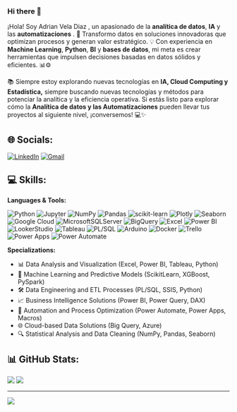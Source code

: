 ### Hi there 👋
¡Hola! Soy Adrian Vela Diaz , un apasionado de la **analítica de datos**, **IA** y las **automatizaciones** . 🚀 Transformo datos en soluciones innovadoras que optimizan procesos y generan valor estratégico. 💡 Con experiencia en **Machine Learning**, **Python**, **BI** y **bases de datos**, mi meta es crear herramientas que impulsen decisiones basadas en datos sólidos y eficientes. 📊⚙️

📚 Siempre estoy explorando nuevas tecnologías en **IA, Cloud Computing y Estadística,** siempre buscando nuevas tecnologías y métodos para potenciar la analítica y la eficiencia operativa. Si estás listo para explorar cómo la **Analítica de datos y las Automatizaciones** pueden llevar tus proyectos al siguiente nivel, ¡conversemos! 💻✨

## 🌐 Socials:
[![LinkedIn](https://img.shields.io/badge/LinkedIn-%230077B5.svg?style=for-the-badge&logo=linkedin&logoColor=white)](https://linkedin.com/in/adrianvelad)
[![Gmail](https://img.shields.io/badge/Gmail-%23D14836.svg?style=for-the-badge&logo=gmail&logoColor=white)](mailto:adrianvelad@gmail.com)

## 💻 Skills:
**Languages & Tools:**


![Python](https://img.shields.io/badge/python-3670A0?style=for-the-badge&logo=python&logoColor=ffdd54) ![Jupyter](https://img.shields.io/badge/Jupyter-F37626?style=for-the-badge&logo=jupyter&logoColor=white) ![NumPy](https://img.shields.io/badge/numpy-%23013243.svg?style=for-the-badge&logo=numpy&logoColor=white) ![Pandas](https://img.shields.io/badge/pandas-%23150458.svg?style=for-the-badge&logo=pandas&logoColor=white) ![scikit-learn](https://img.shields.io/badge/scikit--learn-%23F7931E.svg?style=for-the-badge&logo=scikit-learn&logoColor=white)  ![Plotly](https://img.shields.io/badge/Plotly-%233F4F75.svg?style=for-the-badge&logo=plotly&logoColor=white) ![Seaborn](https://img.shields.io/badge/Seaborn-3776AB?style=for-the-badge&logo=python&logoColor=white) ![Google Cloud](https://img.shields.io/badge/Google%20Cloud-%234285F4.svg?style=for-the-badge&logo=google-cloud&logoColor=white) ![MicrosoftSQLServer](https://img.shields.io/badge/Microsoft%20SQL%20Sever-CC2927?style=for-the-badge&logo=microsoft%20sql%20server&logoColor=white) ![BigQuery](https://img.shields.io/badge/BigQuery-4285F4?style=for-the-badge&logo=google-cloud&logoColor=white) ![Excel](https://img.shields.io/badge/Excel-217346?style=for-the-badge&logo=Microsoft-Excel&logoColor=white) ![Power BI](https://img.shields.io/badge/Power_BI-%23F2C811.svg?style=for-the-badge&logo=Power%20BI&logoColor=white) ![LookerStudio](https://img.shields.io/badge/Looker_Studio-4285F4?style=for-the-badge&logo=looker-studio&logoColor=white)  ![Tableau](https://img.shields.io/badge/Tableau-E97627?style=for-the-badge&logo=Tableau&logoColor=white) ![PL/SQL](https://img.shields.io/badge/PL%2FSQL-3670A0?style=for-the-badge&logo=oracle&logoColor=ffdd54) ![Arduino](https://img.shields.io/badge/-Arduino-00979D?style=for-the-badge&logo=Arduino&logoColor=white) ![Docker](https://img.shields.io/badge/-Docker-2496ED?style=for-the-badge&logo=Docker&logoColor=white) ![Trello](https://img.shields.io/badge/-Trello-0079BF?style=for-the-badge&logo=Trello&logoColor=white) ![Power Apps](https://img.shields.io/badge/Power_Apps-%236B0BDE.svg?style=for-the-badge&logo=Power%20Apps&logoColor=white) ![Power Automate](https://img.shields.io/badge/Power_Automate-%230078D4.svg?style=for-the-badge&logo=Power%20Automate&logoColor=white)

**Specializations:**
- 📊 Data Analysis and Visualization (Excel, Power BI, Tableau, Python)
- 🤖 Machine Learning and Predictive Models (ScikitLearn, XGBoost, PySpark)
- 🛠 Data Engineering and ETL Processes (PL/SQL, SSIS, Python)
- 📈 Business Intelligence Solutions (Power BI, Power Query, DAX)
- 🔄 Automation and Process Optimization (Power Automate, Power Apps, Macros)
- 🌐 Cloud-based Data Solutions (Big Query, Azure)
- 🔍 Statistical Analysis and Data Cleaning (NumPy, Pandas, Seaborn)

## 📊 GitHub Stats:
![](https://github-readme-stats.vercel.app/api?username=avelad31&theme=synthwave&hide_border=false&include_all_commits=true&count_private=true) 
![](https://github-readme-stats.vercel.app/api/top-langs/?username=avelad31&theme=synthwave&hide_border=false&include_all_commits=true&count_private=true&layout=compact)


---
[![](https://visitcountpro.netlify.app/api?id=avelad31&pretty=true)](https://visitcount.itsvg.in)

<!-- Proudly created with GPRM ( https://gprm.itsvg.in ) -->
